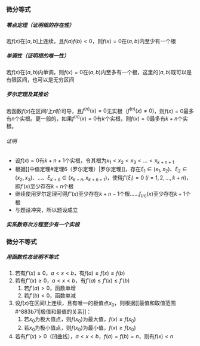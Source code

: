 ### 微分等式
##### 零点定理（证明根的存在性）
若$f(x)$在$[a,b]$上连续，且$f(a)f(b)<0$，则$f(x)=0$在$(a,b)$内至少有一个根
##### 单调性（证明根的唯一性）
若$f(x)$在$(a,b)$内单调，则$f(x)=0$在$(a,b)$内至多有一个根，这里的$(a,b)$既可以是有限区间，也可以是无穷区间
##### 罗尔定理及其推论
若函数$f(x)$在区间$I$上$n$阶可导，且$f^{(n)}(x)=0$无实根（$f^{(n)}(x)\neq 0$)，则$f(x)=0$最多有$n$个实根。更一般的，如果$f^{(n)}(x)=0$有$k$个实根，则$f(x)=0$最多有$k+n$个实根。
###### 证明
- 设$f(x)=0$有$k+n+1$个实根，令其根为$x_1<x_2<x_3<\text{...}<x_{k+n+1}$
- 根据[[中值定理#定理6（罗尔定理）|罗尔定理]]，存在$\xi_1\in (x_1,x_2)$、$\xi_2\in (x_2,x_3)$、...、$\xi_{k+n}\in (x_{k+n},x_{k+n+1})$，使得$f'(\xi_i)=0\;(i=1,2,...,k+n)$，即$f'(x)$至少存在$k+n$个根
- 继续使用罗尔定理可得$f''(x)$至少存在$k+n-1$个根......$f_{(n)}(x)$至少存在$k+1$个根
- 与题设冲突，所以题设成立
##### 实系数奇次方程至少有一个实根
### 微分不等式
##### 用函数性态证明不等式
1. 若有$f'(x)\ge 0$，$a<x<b$，有$f(a)\le f(x)\le f(b)$
2. 若有$f''(x)\ge 0$，$a<x<b$，有$f'(a)\le f'(x)\le f'(b)$
	1. 若$f'(a)>0$，函数单增
	2. 若$f'(b)<0$，函数单减
3. 设$f(x)$在区间$I$上连续，且有唯一的极值点$x_0$，则根据[[最值和取值范围#^883b71|极值和最值的关系]]：
	1. 若$x_0$为极大值点，则$f(x_0)$为最大值，$f(x)\le f(x_0)$
	2. 若$x_0$为极小值点，则$f(x_0)$为最小值，$f(x)\ge f(x_0)$
4. 若有$f''(x)>0$（凹曲线），$a<x<b$，$f(a)=f(b)=n$，则有$f(x)<n$